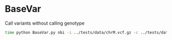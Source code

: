 # BaseVar
Call variants without calling genotype



```bash
time python BaseVar.py nbi -i ../tests/data/chrM.vcf.gz -c ../tests/data/chrM.all.cvg.tsv.gz -d 16 > t.vcf
```
